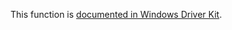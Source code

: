 This function is [documented in Windows Driver Kit](https://learn.microsoft.com/en-us/windows-hardware/drivers/ddi/ntddk/nf-ntddk-rtllookupelementgenerictablefullavl).
